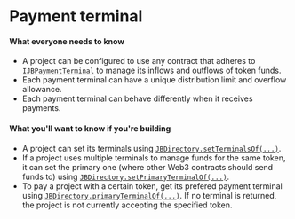 # Payment terminal

#### What everyone needs to know

* A project can be configured to use any contract that adheres to [`IJBPaymentTerminal`](/dev/api/v2/interfaces/ijbpaymentterminal.md) to manage its inflows and outflows of token funds.
* Each payment terminal can have a unique distribution limit and overflow allowance.
* Each payment terminal can behave differently when it receives payments.

#### What you'll want to know if you're building

* A project can set its terminals using [`JBDirectory.setTerminalsOf(...)`](/dev/api/v2/contracts/jbdirectory/write/setterminalsof.md).
* If a project uses multiple terminals to manage funds for the same token, it can set the primary one (where other Web3 contracts should send funds to) using [`JBDirectory.setPrimaryTerminalOf(...)`](/dev/api/v2/contracts/jbdirectory/write/setprimaryterminalof.md).
* To pay a project with a certain token, get its prefered payment terminal using [`JBDirectory.primaryTerminalOf(...)`](/dev/api/v2/contracts/jbdirectory/read/primaryterminalof.md). If no terminal is returned, the project is not currently accepting the specified token.
